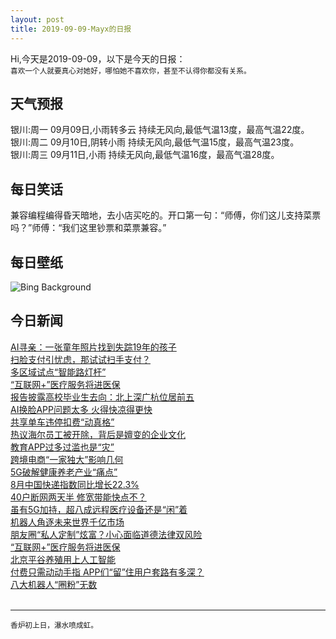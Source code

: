 ```yaml
---
layout: post
title: 2019-09-09-Mayx的日报
---
```


Hi,今天是2019-09-09，以下是今天的日报：<br><small>
喜欢一个人就要真心对她好，哪怕她不喜欢你，甚至不认得你都没有关系。</small><!--more-->
## 天气预报
银川:周一 09月09日,小雨转多云 持续无风向,最低气温13度，最高气温22度。<br>银川:周二 09月10日,阴转小雨 持续无风向,最低气温15度，最高气温23度。<br>银川:周三 09月11日,小雨 持续无风向,最低气温16度，最高气温28度。
## 每日笑话
兼容编程编得昏天暗地，去小店买吃的。开口第一句：“师傅，你们这儿支持菜票吗？”师傅：“我们这里钞票和菜票兼容。”
## 每日壁纸
![Bing Background](https://cn.bing.com/th?id=OHR.SouthernYellow_EN-US7866720084_1920x1080.jpg&rf=LaDigue_1920x1080.jpg&pid=hp "Southern yellow-billed hornbills in Kruger National Park, South Africa (© Ben Cranke/Getty Image)")
## 今日新闻

[AI寻亲：一张童年照片找到失踪19年的孩子](http://it.people.com.cn/n1/2019/0909/c1009-31343018.html)   
[扫脸支付引忧虑，那试试扫手支付？](http://it.people.com.cn/n1/2019/0909/c1009-31343010.html)   
[多区域试点“智能路灯杆”](http://it.people.com.cn/n1/2019/0909/c1009-31342938.html)   
[“互联网+”医疗服务将进医保](http://it.people.com.cn/n1/2019/0909/c1009-31342931.html)   
[报告披露高校毕业生去向：北上深广杭位居前五](http://it.people.com.cn/n1/2019/0909/c1009-31343182.html)   
[AI换脸APP问题太多 火得快凉得更快](http://it.people.com.cn/n1/2019/0909/c1009-31343252.html)   
[共享单车违停扣费“动真格”](http://it.people.com.cn/n1/2019/0909/c1009-31343281.html)   
[热议海尔员工被开除，背后是嬗变的企业文化](http://it.people.com.cn/n1/2019/0909/c1009-31343287.html)   
[教育APP过多过滥也是“灾”](http://it.people.com.cn/n1/2019/0909/c1009-31343199.html)   
[跨境电商“一家独大”影响几何](http://it.people.com.cn/n1/2019/0909/c1009-31343196.html)   
[5G破解健康养老产业“痛点”](http://it.people.com.cn/n1/2019/0909/c1009-31343192.html)   
[8月中国快递指数同比增长22.3%](http://it.people.com.cn/n1/2019/0909/c1009-31343337.html)   
[40户断网两天半 修宽带能快点不？](http://it.people.com.cn/n1/2019/0909/c1009-31343316.html)   
[虽有5G加持，超八成远程医疗设备还是“闲”着](http://it.people.com.cn/n1/2019/0909/c1009-31343308.html)   
[机器人角逐未来世界千亿市场](http://it.people.com.cn/n1/2019/0909/c1009-31343278.html)   
[朋友圈“私人定制”炫富？小心面临道德法律双风险](http://it.people.com.cn/n1/2019/0909/c1009-31343263.html)   
[“互联网+”医疗服务将进医保](http://it.people.com.cn/n1/2019/0909/c1009-31343275.html)   
[北京平谷养殖用上人工智能](http://it.people.com.cn/n1/2019/0909/c1009-31343261.html)   
[付费只需动动手指 APP们“留”住用户套路有多深？](http://it.people.com.cn/n1/2019/0909/c1009-31343256.html)   
[八大机器人“圈粉”无数](http://it.people.com.cn/n1/2019/0909/c1009-31343191.html)   
<br />

***

<small>香炉初上日，瀑水喷成虹。</small>

